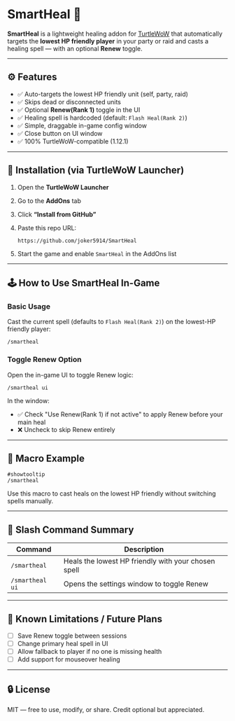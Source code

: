 # SmartHeal 🔮

**SmartHeal** is a lightweight healing addon for [TurtleWoW](https://turtle-wow.org/) that automatically targets the **lowest HP friendly player** in your party or raid and casts a healing spell — with an optional **Renew** toggle.

---

## ⚙️ Features

- ✅ Auto-targets the lowest HP friendly unit (self, party, raid)
- ✅ Skips dead or disconnected units
- ✅ Optional **Renew(Rank 1)** toggle in the UI
- ✅ Healing spell is hardcoded (default: `Flash Heal(Rank 2)`)
- ✅ Simple, draggable in-game config window
- ✅ Close button on UI window
- ✅ 100% TurtleWoW-compatible (1.12.1)

---

## 🧱 Installation (via TurtleWoW Launcher)

1. Open the **TurtleWoW Launcher**
2. Go to the **AddOns** tab
3. Click **“Install from GitHub”**
4. Paste this repo URL:

   ```
   https://github.com/joker5914/SmartHeal
   ```

5. Start the game and enable `SmartHeal` in the AddOns list

---

## 🕹️ How to Use SmartHeal In-Game

### Basic Usage
Cast the current spell (defaults to `Flash Heal(Rank 2)`) on the lowest-HP friendly player:
```
/smartheal
```

### Toggle Renew Option
Open the in-game UI to toggle Renew logic:
```
/smartheal ui
```

In the window:
- ✅ Check "Use Renew(Rank 1) if not active" to apply Renew before your main heal
- ❌ Uncheck to skip Renew entirely

---

## 🔁 Macro Example

```
#showtooltip
/smartheal
```

Use this macro to cast heals on the lowest HP friendly without switching spells manually.

---

## 📜 Slash Command Summary

| Command         | Description                                         |
|------------------|-----------------------------------------------------|
| `/smartheal`     | Heals the lowest HP friendly with your chosen spell |
| `/smartheal ui`  | Opens the settings window to toggle Renew           |

---

## 🚧 Known Limitations / Future Plans

- [ ] Save Renew toggle between sessions
- [ ] Change primary heal spell in UI
- [ ] Allow fallback to player if no one is missing health
- [ ] Add support for mouseover healing

---

## 🔒 License

MIT — free to use, modify, or share. Credit optional but appreciated.
